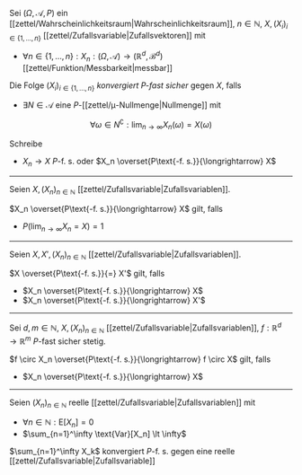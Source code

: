 Sei $(\Omega, \mathcal{A}, P)$ ein [[zettel/Wahrscheinlichkeitsraum|Wahrscheinlichkeitsraum]], $n \in \mathbb{N}$, $X, (X_i)_{i \in \{ 1, \dots, n \}}$ [[zettel/Zufallsvariable|Zufallsvektoren]] mit
- $\forall n \in \{ 1, \dots, n \} : X_n : (\Omega, \mathcal{A}) \to (\mathbb{R}^d, \mathscr{B}^d)$ [[zettel/Funktion/Messbarkeit|messbar]]

Die Folge $(X_i)_{i \in \{ 1, \dots, n \}}$ *konvergiert $P$-fast sicher* gegen $X$, falls
- $\exists N \in \mathcal{A}$ eine $P$-[[zettel/μ-Nullmenge|Nullmenge]] mit

$$
	\forall \omega \in N^\complement : \lim_{n \to \infty} X_n(\omega) = X(\omega)
$$

Schreibe
- $X_n \to X$ $P$-f. s. oder $X_n \overset{P\text{-f. s.}}{\longrightarrow} X$

---

Seien $X, (X_n)_{n \in \mathbb{N}}$ [[zettel/Zufallsvariable|Zufallsvariablen]].

$X_n \overset{P\text{-f. s.}}{\longrightarrow} X$ gilt, falls
- $P(\lim_{n \to \infty} X_n = X) = 1$

---

Seien $X, X', (X_n)_{n \in \mathbb{N}}$ [[zettel/Zufallsvariable|Zufallsvariablen]].

$X \overset{P\text{-f. s.}}{=} X'$ gilt, falls
- $X_n \overset{P\text{-f. s.}}{\longrightarrow} X$
- $X_n \overset{P\text{-f. s.}}{\longrightarrow} X'$

---

Sei $d, m \in \mathbb{N}$, $X, (X_n)_{n \in \mathbb{N}}$ [[zettel/Zufallsvariable|Zufallsvariablen]], $f : \mathbb{R}^d \to \mathbb{R}^m$ $P$-fast sicher stetig.

$f \circ X_n \overset{P\text{-f. s.}}{\longrightarrow} f \circ X$ gilt, falls
- $X_n \overset{P\text{-f. s.}}{\longrightarrow} X$

---

Seien $(X_n)_{n \in \mathbb{N}}$ reelle [[zettel/Zufallsvariable|Zufallsvariablen]] mit
- $\forall n \in \mathbb{N} : \text{E}[X_n]  = 0$
- $\sum_{n=1}^\infty \text{Var}[X_n] \lt \infty$

$\sum_{n=1}^\infty X_k$ konvergiert $P$-f. s. gegen eine reelle [[zettel/Zufallsvariable|Zufallsvariable]]